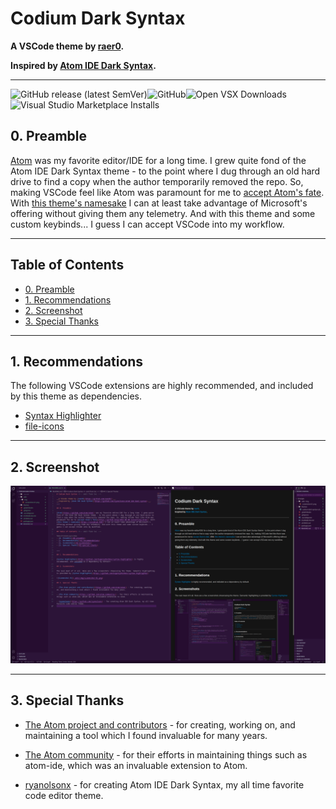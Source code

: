 # Codium Dark Syntax <!-- omit from toc -->

__A VSCode theme by [raer0](https://github.com/raer0/).__

__Inspired by [Atom IDE Dark Syntax](https://github.com/ryanolsonx/atom-ide-dark-syntax).__
___
![GitHub release (latest SemVer)](https://img.shields.io/github/v/release/raer0/codium-dark-syntax?display_name=tag&logo=github&sort=semver&style=flat-square&color=blue)![GitHub](https://img.shields.io/github/license/raer0/codium-dark-syntax?color=blue&style=flat-square)![Open VSX Downloads](https://img.shields.io/open-vsx/dt/raer0/codium-dark-syntax?color=darkgreen&label=OpenVSX%20Downloads&style=flat-square)![Visual Studio Marketplace Installs](https://img.shields.io/visual-studio-marketplace/i/raer0.codium-dark-syntax?label=VSCode%20Installs&style=flat-square)

## 0. Preamble

[Atom](https://github.com/atom/atom/) was my favorite editor/IDE for a long time. I grew quite fond of the Atom IDE Dark Syntax theme - to the point where I dug through an old hard drive to find a copy when the author temporarily removed the repo. So, making VSCode feel like Atom was paramount for me to [accept Atom's fate](https://github.blog/2022-06-08-sunsetting-atom/). With [this theme's namesake](https://vscodium.com/) I can at least take advantage of Microsoft's offering without giving them any telemetry. And with this theme and some custom keybinds... I guess I can accept VSCode into my workflow.
___

## Table of Contents <!-- omit from toc -->

- [0. Preamble](#0-preamble)
- [1. Recommendations](#1-recommendations)
- [2. Screenshot](#2-screenshot)
- [3. Special Thanks](#3-special-thanks)

___

## 1. Recommendations

The following VSCode extensions are highly recommended, and included by this theme as dependencies.

- [Syntax Highlighter](https://github.com/EvgeniyPeshkov/syntax-highlighter)
- [file-icons](https://github.com/file-icons/vscode)

___

## 2. Screenshot

![Screenshot [#1](https://github.com/raer0/codium-dark-syntax/issues/1)](https://github.com/raer0/codium-dark-syntax/raw/HEAD/.wiki/img/screenshot-01.png)
___

## 3. Special Thanks

- [The Atom project and contributors](https://github.com/atom/atom/) - for creating, working on, and maintaining a tool which I found invaluable for many years.

- [The Atom community](https://github.com/atom-community/) - for their efforts in maintaining things such as atom-ide, which was an invaluable extension to Atom.

- [ryanolsonx](https://github.com/ryanolsonx) - for creating Atom IDE Dark Syntax, my all time favorite code editor theme.

